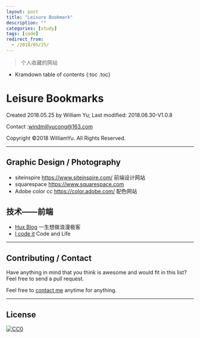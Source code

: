```yaml
---
layout: post
title: "Leisure Bookmark"
description: ""
categories: [study]
tags: [code]
redirect_from:
  - /2018/05/25/
---
```


> 个人收藏的网站

* Kramdown table of contents
{:toc .toc}
# Leisure Bookmarks

Created 2018.05.25 by William Yu; Last modified: 2018.06.30-V1.0.8

Contact :[windmillyucong@163.com](mailto:windmillyucong@163.com)

Copyright ©2018 WilliamYu. All Rights Reserved.  

----

## Graphic Design / Photography

- siteinspire https://www.siteinspire.com/  前端设计网站
- squarespace https://www.squarespace.com
- Adobe color cc  https://color.adobe.com/ 配色网站

## 技术——前端

- [Hux Blog](http://huangxuan.me/)   一生想做浪漫极客
- [I code it](http://icodeit.org/)   Code and Life

----



## Contributing / Contact

Have anything in mind that you think is awesome and would fit in this list? Feel free to send a pull request.

Feel free to [contact me](mailto:windmillyucong@163.com) anytime for anything.

-----



## License

[![CC0](http://i.creativecommons.org/p/zero/1.0/88x31.png)](http://creativecommons.org/publicdomain/zero/1.0/)

